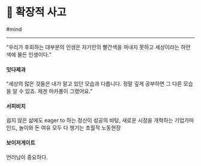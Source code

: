 # 🗿 확장적 사고

#mind



---

“우리가 후회하는 대부분의 인생은 자기안의 빨간색을 꺼내지 못하고 세상이라는 하얀색에 물든 인생이다.”

#### 잇다제과 

“세상의 많은 것들은 내가 알고 있던 모습과 다릅니다. 정말 깊게 공부하면 그 다른 모습을 알 수 있죠. 제겐 마카롱이 그랬어요.”

#### 서피비치

쉽지 않은 삶에도 eager to 하는 정신이 성공의 바탕, 새로운 시장을 개혁하는 기업가마인드, 놀이와 돈 여유 모두 다 챙기는 초월적 노동현장

#### 보이저게이트

언러닝이 중요하다.